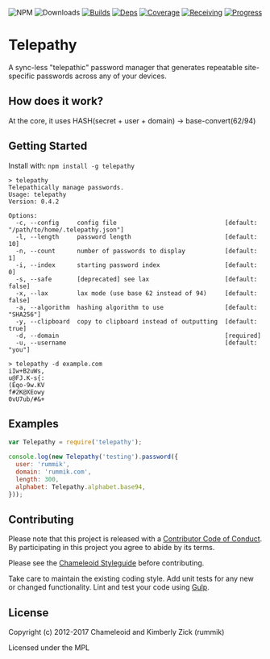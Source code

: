 ![NPM][]
![Downloads][]
[![Builds][]][travis]
[![Deps][]][gemnasium]
[![Coverage][]][coveralls]
[![Receiving][]][liberapay]
[![Progress][]][liberapay]

Telepathy
=========
A sync-less "telepathic" password manager that generates repeatable
site-specific passwords across any of your devices.

[Builds]: http://img.shields.io/travis-ci/chameleoid/telepathy.svg "Build Status"
[travis]: https://travis-ci.org/chameleoid/telepathy
[Deps]: https://img.shields.io/gemnasium/chameleoid/telepathy.svg "Dependency Status"
[gemnasium]: https://gemnasium.com/chameleoid/telepathy
[Coverage]: https://coveralls.io/repos/github/chameleoid/telepathy/badge.svg?branch=master
[coveralls]: https://coveralls.io/github/chameleoid/telepathy?branch=master
[Downloads]: https://img.shields.io/npm/dt/telepathy.svg
[NPM]: https://img.shields.io/npm/v/telepathy.svg
[Receiving]: https://img.shields.io/liberapay/receives/chameleoid.svg "Liberapay Receiving"
[Progress]: https://img.shields.io/liberapay/goal/chameleoid.svg "Liberapay Goal Progress"
[liberapay]: https://liberapay.com/chameleoid


## How does it work?
At the core, it uses HASH(secret + user + domain) -> base-convert(62/94)


## Getting Started
Install with: `npm install -g telepathy`

```
> telepathy
Telepathically manage passwords.
Usage: telepathy
Version: 0.4.2

Options:
  -c, --config     config file                              [default: "/path/to/home/.telepathy.json"]
  -l, --length     password length                          [default: 10]
  -n, --count      number of passwords to display           [default: 1]
  -i, --index      starting password index                  [default: 0]
  -s, --safe       [deprecated] see lax                     [default: false]
  -x, --lax        lax mode (use base 62 instead of 94)     [default: false]
  -a, --algorithm  hashing algorithm to use                 [default: "SHA256"]
  -y, --clipboard  copy to clipboard instead of outputting  [default: true]
  -d, --domain                                              [required]
  -u, --username                                            [default: "you"]

```

```
> telepathy -d example.com
iIw+B2uWs,
u@FJ.K-s{:
(Eqo-9w.KV
f#2K@XEowy
0vU7ub/#&+
```


## Examples
```javascript
var Telepathy = require('telepathy');

console.log(new Telepathy('testing').password({
  user: 'rummik',
  domain: 'rummik.com',
  length: 300,
  alphabet: Telepathy.alphabet.base94,
}));
```


## Contributing
Please note that this project is released with a
[Contributor Code of Conduct][]. By participating in this project you agree to
abide by its terms.

Please see the [Chameleoid Styleguide][] before contributing.

Take care to maintain the existing coding style.  Add unit tests for any new or
changed functionality.  Lint and test your code using [Gulp][].

[Contributor Code of Conduct]: http://www.chameleoid.com/conduct
[Chameleoid Styleguide]: https://github.com/chameleoid/style
[Gulp]: http://gulpjs.com/


## License
Copyright (c) 2012-2017 Chameleoid and Kimberly Zick (rummik)

Licensed under the MPL
